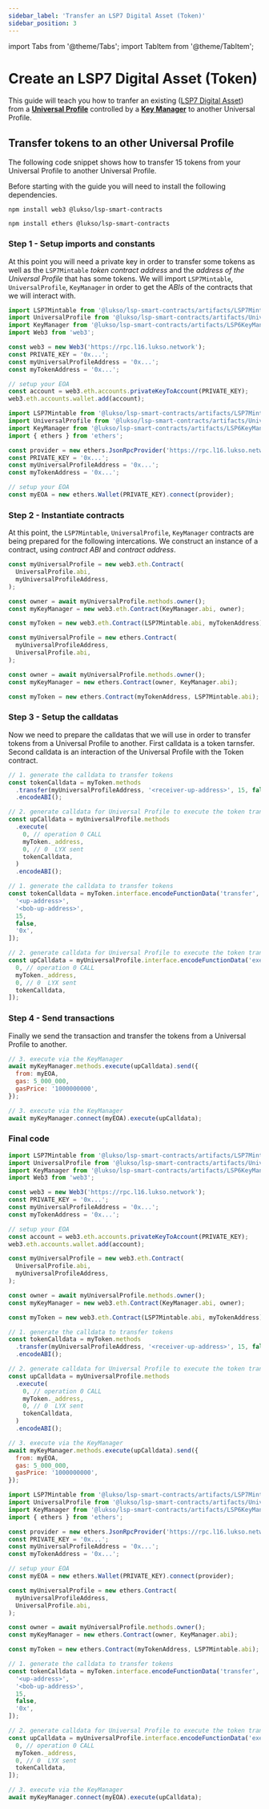 ```yaml
---
sidebar_label: 'Transfer an LSP7 Digital Asset (Token)'
sidebar_position: 3
---
```


import Tabs from '@theme/Tabs';
import TabItem from '@theme/TabItem';

# Create an LSP7 Digital Asset (Token)

This guide will teach you how to tranfer an existing ([LSP7 Digital Asset](../../standards/nft-2.0/lsp7-digital-asset)) from a [**Universal Profile**](../../standards/universal-profile/lsp0-erc725account.md) controlled by a [**Key Manager**](../../standards//universal-profile/lsp6-key-manager.md) to another Universal Profile.

## Transfer tokens to an other Universal Profile

The following code snippet shows how to transfer 15 tokens from your Universal Profile to another Universal Profile.

Before starting with the guide you will need to install the following dependencies.

<Tabs>
  
  <TabItem value="web3js" label="web3.js">

```shell
npm install web3 @lukso/lsp-smart-contracts
```

  </TabItem>

  <TabItem value="ethersjs" label="ethers.js">

```shell
npm install ethers @lukso/lsp-smart-contracts
```

  </TabItem>

</Tabs>

### Step 1 - Setup imports and constants

At this point you will need a private key in order to transfer some tokens as well as the `LSP7Mintable` _token contract address_ and the _address of the Universal Profile_ that has some tokens.
We will import `LSP7Mintable`, `UniversalProfile`, `KeyManager` in order to get the _ABIs_ of the contracts that we will interact with.

<Tabs>
  
  <TabItem value="web3js" label="web3.js">

```javascript
import LSP7Mintable from '@lukso/lsp-smart-contracts/artifacts/LSP7Mintable.json';
import UniversalProfile from '@lukso/lsp-smart-contracts/artifacts/UniversalProfile.json';
import KeyManager from '@lukso/lsp-smart-contracts/artifacts/LSP6KeyManager.json';
import Web3 from 'web3';

const web3 = new Web3('https://rpc.l16.lukso.network');
const PRIVATE_KEY = '0x...';
const myUniversalProfileAddress = '0x...';
const myTokenAddress = '0x...';

// setup your EOA
const account = web3.eth.accounts.privateKeyToAccount(PRIVATE_KEY);
web3.eth.accounts.wallet.add(account);
```

  </TabItem>

  <TabItem value="ethersjs" label="ethers.js">

```javascript
import LSP7Mintable from '@lukso/lsp-smart-contracts/artifacts/LSP7Mintable.json';
import UniversalProfile from '@lukso/lsp-smart-contracts/artifacts/UniversalProfile.json';
import KeyManager from '@lukso/lsp-smart-contracts/artifacts/LSP6KeyManager.json';
import { ethers } from 'ethers';

const provider = new ethers.JsonRpcProvider('https://rpc.l16.lukso.network');
const PRIVATE_KEY = '0x...';
const myUniversalProfileAddress = '0x...';
const myTokenAddress = '0x...';

// setup your EOA
const myEOA = new ethers.Wallet(PRIVATE_KEY).connect(provider);
```

  </TabItem>

</Tabs>

### Step 2 - Instantiate contracts

At this point, the `LSP7Mintable`, `UniversalProfile`, `KeyManager` contracts are being prepared for the following intercations. We construct an instance of a contract, using _contract ABI_ and _contract address_.

<Tabs>
  
  <TabItem value="web3js" label="web3.js">

```javascript
const myUniversalProfile = new web3.eth.Contract(
  UniversalProfile.abi,
  myUniversalProfileAddress,
);

const owner = await myUniversalProfile.methods.owner();
const myKeyManager = new web3.eth.Contract(KeyManager.abi, owner);

const myToken = new web3.eth.Contract(LSP7Mintable.abi, myTokenAddress);
```

  </TabItem>

  <TabItem value="ethersjs" label="ethers.js">

```javascript
const myUniversalProfile = new ethers.Contract(
  myUniversalProfileAddress,
  UniversalProfile.abi,
);

const owner = await myUniversalProfile.methods.owner();
const myKeyManager = new ethers.Contract(owner, KeyManager.abi);

const myToken = new ethers.Contract(myTokenAddress, LSP7Mintable.abi);
```

  </TabItem>

</Tabs>

### Step 3 - Setup the calldatas

Now we need to prepare the calldatas that we will use in order to transfer tokens from a Universal Profile to another. First calldata is a token tarnsfer. Second calldata is an interaction of the Universal Profile with the Token contract.

<Tabs>
  
  <TabItem value="web3js" label="web3.js">

```javascript
// 1. generate the calldata to transfer tokens
const tokenCalldata = myToken.methods
  .transfer(myUniversalProfileAddress, '<receiver-up-address>', 15, false, '0x')
  .encodeABI();

// 2. generate calldata for Universal Profile to execute the token transfer on the token contract
const upCalldata = myUniversalProfile.methods
  .execute(
    0, // operation 0 CALL
    myToken._address,
    0, // 0  LYX sent
    tokenCalldata,
  )
  .encodeABI();
```

  </TabItem>

  <TabItem value="ethersjs" label="ethers.js">

```javascript
// 1. generate the calldata to transfer tokens
const tokenCalldata = myToken.interface.encodeFunctionData('transfer', [
  '<up-address>',
  '<bob-up-address>',
  15,
  false,
  '0x',
]);

// 2. generate calldata for Universal Profile to execute the token transfer on the token contract
const upCalldata = myUniversalProfile.interface.encodeFunctionData('execute', [
  0, // operation 0 CALL
  myToken._address,
  0, // 0  LYX sent
  tokenCalldata,
]);
```

  </TabItem>

</Tabs>

### Step 4 - Send transactions

Finally we send the transaction and transfer the tokens from a Universal Profile to another.

<Tabs>
  
  <TabItem value="web3js" label="web3.js">

```javascript
// 3. execute via the KeyManager
await myKeyManager.methods.execute(upCalldata).send({
  from: myEOA,
  gas: 5_000_000,
  gasPrice: '1000000000',
});
```

  </TabItem>

  <TabItem value="ethersjs" label="ethers.js">

```javascript
// 3. execute via the KeyManager
await myKeyManager.connect(myEOA).execute(upCalldata);
```

  </TabItem>

</Tabs>

### Final code

<Tabs>
  
  <TabItem value="web3js" label="web3.js">

```javascript
import LSP7Mintable from '@lukso/lsp-smart-contracts/artifacts/LSP7Mintable.json';
import UniversalProfile from '@lukso/lsp-smart-contracts/artifacts/UniversalProfile.json';
import KeyManager from '@lukso/lsp-smart-contracts/artifacts/LSP6KeyManager.json';
import Web3 from 'web3';

const web3 = new Web3('https://rpc.l16.lukso.network');
const PRIVATE_KEY = '0x...';
const myUniversalProfileAddress = '0x...';
const myTokenAddress = '0x...';

// setup your EOA
const account = web3.eth.accounts.privateKeyToAccount(PRIVATE_KEY);
web3.eth.accounts.wallet.add(account);

const myUniversalProfile = new web3.eth.Contract(
  UniversalProfile.abi,
  myUniversalProfileAddress,
);

const owner = await myUniversalProfile.methods.owner();
const myKeyManager = new web3.eth.Contract(KeyManager.abi, owner);

const myToken = new web3.eth.Contract(LSP7Mintable.abi, myTokenAddress);

// 1. generate the calldata to transfer tokens
const tokenCalldata = myToken.methods
  .transfer(myUniversalProfileAddress, '<receiver-up-address>', 15, false, '0x')
  .encodeABI();

// 2. generate calldata for Universal Profile to execute the token transfer on the token contract
const upCalldata = myUniversalProfile.methods
  .execute(
    0, // operation 0 CALL
    myToken._address,
    0, // 0  LYX sent
    tokenCalldata,
  )
  .encodeABI();

// 3. execute via the KeyManager
await myKeyManager.methods.execute(upCalldata).send({
  from: myEOA,
  gas: 5_000_000,
  gasPrice: '1000000000',
});
```

  </TabItem>

  <TabItem value="ethersjs" label="ethers.js">

```javascript
import LSP7Mintable from '@lukso/lsp-smart-contracts/artifacts/LSP7Mintable.json';
import UniversalProfile from '@lukso/lsp-smart-contracts/artifacts/UniversalProfile.json';
import KeyManager from '@lukso/lsp-smart-contracts/artifacts/LSP6KeyManager.json';
import { ethers } from 'ethers';

const provider = new ethers.JsonRpcProvider('https://rpc.l16.lukso.network');
const PRIVATE_KEY = '0x...';
const myUniversalProfileAddress = '0x...';
const myTokenAddress = '0x...';

// setup your EOA
const myEOA = new ethers.Wallet(PRIVATE_KEY).connect(provider);

const myUniversalProfile = new ethers.Contract(
  myUniversalProfileAddress,
  UniversalProfile.abi,
);

const owner = await myUniversalProfile.methods.owner();
const myKeyManager = new ethers.Contract(owner, KeyManager.abi);

const myToken = new ethers.Contract(myTokenAddress, LSP7Mintable.abi);

// 1. generate the calldata to transfer tokens
const tokenCalldata = myToken.interface.encodeFunctionData('transfer', [
  '<up-address>',
  '<bob-up-address>',
  15,
  false,
  '0x',
]);

// 2. generate calldata for Universal Profile to execute the token transfer on the token contract
const upCalldata = myUniversalProfile.interface.encodeFunctionData('execute', [
  0, // operation 0 CALL
  myToken._address,
  0, // 0  LYX sent
  tokenCalldata,
]);

// 3. execute via the KeyManager
await myKeyManager.connect(myEOA).execute(upCalldata);
```

  </TabItem>

</Tabs>
